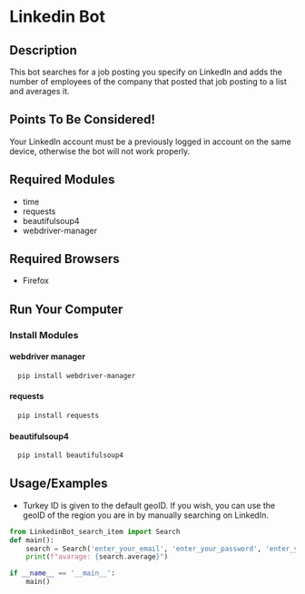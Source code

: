 
# Linkedin Bot
 ## Description
This bot searches for a job posting you specify on LinkedIn and adds the number of employees of the company that posted that job posting to a list and averages it.

## Points To Be Considered!
Your LinkedIn account must be a previously logged in account on the same device, otherwise the bot will not work properly.

## Required Modules
* time
* requests
* beautifulsoup4
* webdriver-manager


## Required Browsers

* Firefox

  
## Run Your Computer

### Install Modules

#### webdriver manager
```bash
  pip install webdriver-manager
```

#### requests

```bash
  pip install requests
```

#### beautifulsoup4

```bash
  pip install beautifulsoup4
```


  
## Usage/Examples
* Turkey ID is given to the default geoID. If you wish, you can use the geoID of the region you are in by manually searching on LinkedIn.

```python
from LinkedinBot_search_item import Search
def main():
    search = Search('enter_your_email', 'enter_your_password', 'enter_your_job_name', 'enter_num_page', geoID = 102105699)
    print(f"avarage: {search.average}")

if __name__ == '__main__':
    main()
```

  
